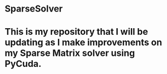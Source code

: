 # SparseSolver

# This is my repository that I will be updating as I make improvements on my Sparse Matrix solver using PyCuda.

